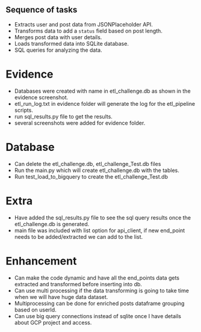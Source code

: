 ## Sequence of tasks
    
- Extracts user and post data from JSONPlaceholder API.
- Transforms data to add a `status` field based on post length.
- Merges post data with user details.
- Loads transformed data into SQLite database.
- SQL queries for analyzing the data.

# Evidence
- Databases were created with name in etl_challenge.db as shown in the evidence screenshot.
- etl_run_log.txt in evidence folder will generate the log for the etl_pipeline scripts.
- run sql_results.py file to get the results.
- several screenshots were added for evidence folder.

# Database

- Can delete the etl_challenge.db, etl_challenge_Test.db files
- Run the main.py which will create etl_challenge.db with the tables.
- Run test_load_to_bigquery to create the etl_challenge_Test.db

# Extra

- Have added the sql_results.py file to see the sql query results once the etl_challenge.db is generated.
- main file was included with list option for api_client, if new end_point needs to be added/extracted we can add to the list.

# Enhancement

- Can make the code dynamic and have all the end_points data gets extracted and transformed before inserting into db.
- Can use multi processing if the data transforming is going to take time when we will have huge data dataset.
- Multiprocessing can be done for enriched posts dataframe grouping based on userId.
- Can use big query connections instead of sqlite once I have details about GCP project and access.
